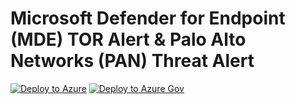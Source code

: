 # Microsoft Defender for Endpoint (MDE) TOR Alert & Palo Alto Networks (PAN) Threat Alert

[![Deploy to Azure](https://aka.ms/deploytoazurebutton)](https://portal.azure.com/#create/Microsoft.Template/uri/https%3A%2F%2Fraw.githubusercontent.com%2FAzure%2FSimuLand%2FAnomalyFusionSimulator%2Flabs%2F02_FusionScenarios%2FMDETorPANThreat%2Fazuredeploy.json)
[![Deploy to Azure Gov](https://aka.ms/deploytoazuregovbutton)](https://portal.azure.us/#create/Microsoft.Template/uri/https%3A%2F%2Fraw.githubusercontent.com%2FAzure%2FSimuLand%2FAnomalyFusionSimulator%2Flabs%2F02_FusionScenarios%2FMDETorPANThreat%2Fazuredeploy.json)